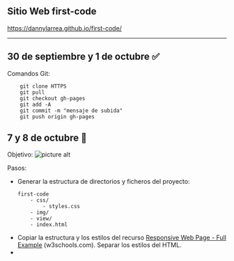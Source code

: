 ## Sitio Web first-code
https://dannylarrea.github.io/first-code/
- - - -
## 30 de septiembre y 1 de octubre :white_check_mark:
Comandos Git:
```git
    git clone HTTPS
    git pull
    git checkout gh-pages 
    git add -A
    git commit -m "mensaje de subida"
    git push origin gh-pages
```

## 7 y 8 de octubre :mega:
Objetivo:
![picture alt](https://raw.githubusercontent.com/dannylarrea/reread-php/master/BackupRandom/form.png "formulario: autor y país")

Pasos:
- Generar la estructura de directorios y ficheros del proyecto:
    ```
    first-code
        - css/
            - styles.css
        - img/
        - view/
        - index.html
    ```
- Copiar la estructura y los estilos del recurso [Responsive Web Page - Full Example](https://dannylarrea.github.io/reread "código fuente") (w3schools.com). Separar los estilos del HTML.
- 